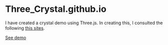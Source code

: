 # Three_Crystal.github.io
I have created a crystal demo using Three.js.
In creating this, I consulted the following [this sites](https://blog.maximeheckel.com/posts/refraction-dispersion-and-other-shader-light-effects/).

[See demo](https://gu215.github.io/Three_Crystal.github.io/)
